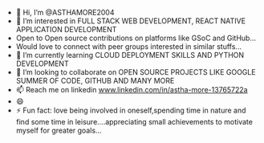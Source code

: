 - 👋 Hi, I’m @ASTHAMORE2004
- 👀 I’m interested in FULL STACK WEB DEVELOPMENT, REACT NATIVE APPLICATION DEVELOPMENT 
- Open to Open source contributions on platforms like GSoC and GitHub...
- Would love to connect with peer groups interested in similar stuffs...
- 🌱 I’m currently learning CLOUD DEPLOYMENT SKILLS AND PYTHON DEVELOPMENT 
- 💞️ I’m looking to collaborate on OPEN SOURCE PROJECTS LIKE GOOGLE SUMMER OF CODE, GITHUB AND MANY MORE 
- 📫 Reach me on linkedin www.linkedin.com/in/astha-more-13765722a 
- 😄 
- ⚡ Fun fact: love being involved in oneself,spending time in nature and find some time in leisure....appreciating small achievements to motivate myself for greater goals...

<!---
ASTHAMORE2004/ASTHAMORE2004 is a ✨ special ✨ repository because its `README.md` (this file) appears on your GitHub profile.
You can click the Preview link to take a look at your changes.
--->
